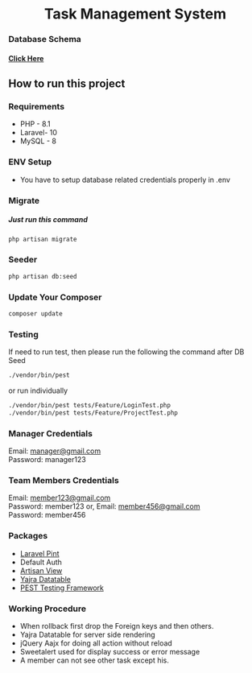 <div align='center'>

# Task Management System 

</div>

### Database Schema
#### [Click Here](https://drawsql.app/teams/irfan-chy/diagrams/task-management-system)

## How to run this project

### Requirements
- PHP - 8.1
- Laravel- 10
- MySQL - 8

### ENV Setup 
- You have to setup database related credentials properly in .env


### Migrate 
<h5>Just run this command</h5>

```bash
php artisan migrate
```

### Seeder

```bash
php artisan db:seed
```

### Update Your Composer 
```bash
composer update
```

### Testing 
If need to run test, then please run the following the command after DB Seed 

```bash
./vendor/bin/pest
```
or run individually
```bash
./vendor/bin/pest tests/Feature/LoginTest.php
./vendor/bin/pest tests/Feature/ProjectTest.php
```

### Manager Credentials 
Email: manager@gmail.com <br>
Password: manager123

### Team Members Credentials 
Email: member123@gmail.com <br>
Password: member123
or,
Email: member456@gmail.com <br>
Password: member456


### Packages
- [Laravel Pint](https://laravel.com/docs/10.x/pint)
- Default Auth
- [Artisan View](https://github.com/svenluijten/artisan-view)
- [Yajra Datatable](https://yajrabox.com/docs/laravel-datatables/10.0)
- [PEST Testing Framework](https://pestphp.com)




### Working Procedure
- When rollback first drop the Foreign keys and then others. 
- Yajra Datatable for server side rendering
- jQuery Aajx for doing all action without reload
- Sweetalert used for display success or error message 
- A member can not see other task except his.


